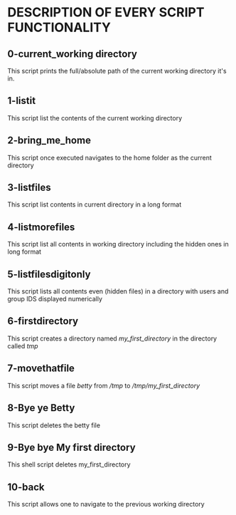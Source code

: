 # DESCRIPTION OF EVERY SCRIPT FUNCTIONALITY

## 0-current_working directory
This script prints the full/absolute path of the current working directory it's in.

## 1-listit
This script list the contents of the current working directory

## 2-bring_me_home
This script once executed navigates to the home folder as the current directory

## 3-listfiles
This script list contents in current directory in a long format

## 4-listmorefiles
This script list all contents in working directory including the hidden ones in long format

## 5-listfilesdigitonly
This script lists all contents even (hidden files) in a directory with users and group IDS displayed numerically

## 6-firstdirectory
This script creates a directory named *my_first_directory* in the directory called *tmp*

## 7-movethatfile
This script moves a file *betty* from */tmp* to */tmp/my_first_directory*

## 8-Bye ye Betty
This script deletes the betty file

## 9-Bye bye My first directory
This shell script deletes my_first_directory

## 10-back
This script allows one to navigate to the previous working directory
